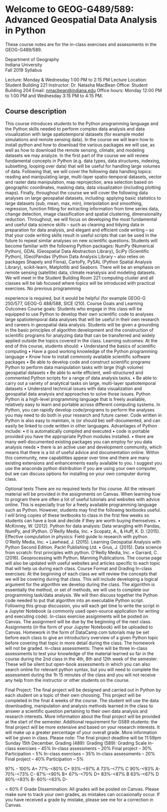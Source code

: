 # Welcome to GEOG-G489/589: Advanced Geospatial Data Analysis in Python

These course notes are for the in-class exercises and assessments in the GEOG-G489/589.

Department of Geography  
Indiana University  
Fall 2019 Syllabus  

Lecture: Monday & Wednesday 1:00 PM to 2:15 PM 
Lecture Location: Student Building 221
Instructor: Dr. Natasha MacBean
Office: Student Building 204
Email: nmacbean@indiana.edu
Office hours: Monday 12:00 PM to 1:00 PM and Wednesday 3:15 PM to 4:15 PM.

## Course description
This course introduces students to the Python programming language and the Python skills needed to perform complex data analysis and data visualization with large spatiotemporal datasets (for example model simulations and remote sensing data).
In the course we will learn how to install python and how to download the various packages we will use, as well as how to download the remote sensing, climate, and modeling datasets we may analyze. In the first part of the course we will review fundamental concepts in Python (e.g. data types, data structures, indexing, subsetting, looping over data) that will be useful for handling large volumes of data. Following that, we will cover the following data handling topics: reading and manipulating large, multi-layer spatio-temporal datasets, vector and raster data manipulation, map reprojection, area selection based on geographic coordinates, masking data, data visualization (including plotting maps). Finally, throughout the course we will cover the following data analyses on large geospatial datasets, including: applying basic statistics to large datasets (sub, mean, max, min), interpolation and smoothing, regression, function fitting for extracting information from time series data, change detection, image classification and spatial clustering, dimensionality reduction.
Throughout, we will focus on developing the most fundamental and useful data science skills – such as cleaning and tidying data in preparation for data analysis, and elegant and efficient code writing – so that your code writing skills result in useful scripts that can be used in the future to repeat similar analyses on new scientific questions.
Students will become familiar with the following Python packages: NumPy (Numerical Python), GDAL (Geospatial Data Abstraction Library), SciPy (Scientific Python), (Geo)Pandas (Python Data Analysis Library – also relies on packages Shapely and Fiona), CartoPy, PySAL (Python Spatial Analysis Library), scikit-learn, Matplotlib and Seaborn. There will be an emphasis on remote sensing (satellite) data, climate reanalysis and modeling datasets.
We will meet in the Student Building Room 221 computing cluster and all classes will be lab focused where topics will be introduced with practical exercises. No previous programming
  
experience is required, but it would be helpful (for example GEOG-G 250/577, GEOG-G 488/588, SICE I210).
Course Goals and Learning Outcomes
Course goals:
Students who engage in this class will be equipped to use Python to develop their own scientific code to analyses large spatiotemporal data analyses that will be useful in their own research and careers in geospatial data analysis. Students will be given a grounding in the basic principles of algorithm development and the construction of scientific programs for analyzing data that can be transferred and widely applied outside the topics covered in the class.
Learning outcomes:
At the end of this course, students should:
• Understand the basics of scientific computing
• Have a good working knowledge of the Python programming language
• Know how to install commonly available scientific software packages
• Be able to develop code and construct scientific programs Python to perform data
manipulation tasks with large (high volume) geospatial datasets
• Be able to write efficient, well-structured and commented Python scripts for a range of
data analysis tasks.
• Be able to carry out a variety of analytical tasks on large, multi-layer spatiotemporal
datasets
• Understand technical issues with data visualization and geospatial data analysis and
approaches to solve those issues.
Python
Python is a high-level programming language that is freely available, relatively easy to learn and portable across different computing systems. In Python, you can rapidly develop code/programs to perform the analyses you may need to do both in your research and future career. Code written in Python is also easy to maintain, is (or should be) self-documented, and can easily be linked to code written in other languages.
Advantages of Python include:
• it is automatically compiled and executed
• code is portable provided you have the appropriate Python modules installed.
• there are many well-documented existing packages you can employ for you data
analysis needs
• there is an active user and development community, which means that there is a lot of
useful advice and documentation online. Within this community, new capabilities appear over time and there are many existing extensions and enhancements easily available to you.
I suggest you use the anaconda python distribution if you are using your own computer, but we can discuss options for installing on your own computer during class.
   
Optional texts
There are no required texts for this course. All the relevant material will be provided in the assignments on Canvas. When learning how to program there are often a lot of useful tutorials and websites with advice online. This is especially true for a freely available programming language such as Python. However, students may find the following textbooks useful. I will bring copies of these textbooks to class in the first few weeks so students can have a look and decide if they are worth buying themselves.
• McKinney, W. (2012). Python for data analysis: Data wrangling with Pandas, NumPy, and IPython. O'Reilly Media, Inc.
• Scopatz, A., & Huff, K. D. (2015). Effective computation in physics: Field guide to research with python. O'Reilly Media, Inc.
• Lawhead, J. (2015). Learning Geospatial Analysis with Python Second Edition. Packt Publishing Ltd.
• Grus, J. (2015). Data science from scratch: first principles with python. O'Reilly Media, Inc.
• Garrard, C. (2016). Geoprocessing with Python. Manning Publications.
The course page will also be updated with useful websites and articles specific to each topic
that will help us during each class.
Course Format and Grading
In-class exercises: At the beginning of each class we will review the concepts that we will be covering during that class. This will include developing a logical argument for the algorithm we develop during the class. The algorithm is essentially the method, or set of methods, we will use to complete our programming task/data analysis. We will then discuss together the Python code needed to put that algorithm into an executable Python script. Following this group discussion, you will each get time to write the script in a Jupyter Notebook (a commonly used open-source application for writing and executing code). In-class exercise assignments will be posted on Canvas. The assignment will be due by the beginning of the next class. Assignments (in the form of your Jupyter Notebook) will be uploaded to Canvas. Homework in the form of DataCamp.com tutorials may be set before each class to give an introductory overview of a given Python topic before covering that topic in more detail during the class. The homework will not be graded.
In-class assessments: There will be three in-class assessments to test your knowledge of the material learned so far in the course during the 2nd class in the 4th, 8th and 12th week of the semester. These will be silent but open-book assessments in which you can also search online for relevant python syntax, but you will need to complete the assessment during the 1h 15 minutes of the class and you will not receive any help from the instructor or other students on the course.
  
Final Project: The final project will be designed and carried out in Python by each student on a topic of their own choosing. This project will be completed in the final 4 weeks of the course. The student will use the data downloading, manipulation and analysis methods learned in the class to answer a scientific question pertaining to their own data analysis and research interests. More information about the final project will be provided at the start of the semester. Additional requirement for G589 students: the final project will be more extensive and based on your research interests. It will make up a greater percentage of your overall grade. More information will be given in class.
Please note: The final project deadline will be 11:59pm Sunday 15th December.
 Grading (489):
Grading (589):
Grading Scale
In-class exercises – 45% In-class assessments – 20% Final project – 30% Participation – 5%
In-class exercises – 35% In-class assessments – 20% Final project – 40% Participation – 5%
 
 
97% - 100% A+
 77%-<80% C+
93%-<97% A
73%-<77% C
90%-<93% A-
70%-<73% C-
87%-<90% B+
67%-<70% D+
83%-<87% B
63%-<67% D
80%-<83% B-
60%-<63% D-
 
 
< 60% F
 Grade Dissemination:
All grades will be posted on Canvas. Please make sure to track your own grades, as mistakes can occasionally occur. If you have received a grade by mistake, please see me for a correction in Canvas.
